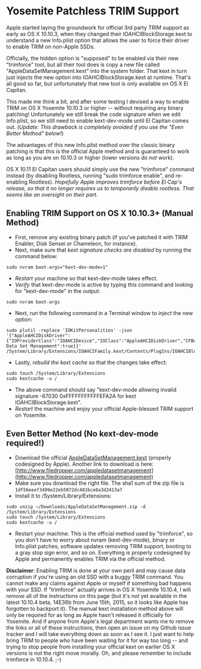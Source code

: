 # Yosemite Patchless TRIM Support

Apple started laying the groundwork for official 3rd party TRIM support as early as OS X 10.10.3, when they changed their IOAHCIBlockStorage.kext to understand a new Info.plist option that allows the user to force their driver to enable TRIM on non-Apple SSDs.

Officially, the hidden option is "supposed" to be enabled via their new "trimforce" tool, but all their tool does is copy a new file called "AppleDataSetManagement.kext" into the system folder. That kext in turn just injects the new option into IOAHCIBlockStorage.kext at runtime. That's all good so far, but unfortunately that new tool is only available on OS X El Capitan.

This made me think a bit, and after some testing I devised a way to enable TRIM on OS X Yosemite 10.10.3 or higher -- without requiring any binary patching! Unfortunately we still break the code signature when we edit Info.plist, so we still need to enable kext-dev-mode until El Capitan comes out. (_Update: This drawback is completely avoided if you use the "Even Better Method" below!_)

The advantages of this new Info.plist method over the classic binary patching is that this is the official Apple method and is guaranteed to work as long as you are on 10.10.3 or higher (lower versions do _not_ work).

OS X 10.11 El Capitan users should simply use the new "trimforce" command instead (by disabling Rootless, running "sudo trimforce enable", and re-enabling Rootless). _Hopefully Apple improves trimforce before El Cap's release, so that it no longer requires us to temporarily disable rootless. That seems like an oversight on their part._


## Enabling TRIM Support on OS X 10.10.3+ (Manual Method)

* First, remove any existing binary patch (if you've patched it with TRIM Enabler, Disk Sensei or Chameleon, for instance).
* Next, make sure that _kext signature checks are disabled_ by running the command below:
```
sudo nvram boot-args="kext-dev-mode=1"
```
* _Restart_ your machine so that kext-dev-mode takes effect.
* _Verify_ that kext-dev-mode is active by typing this command and looking for "kext-dev-mode" in the output:
```
sudo nvram boot-args
```
* Next, run the following command in a Terminal window to _inject_ the new option:
```
sudo plutil -replace 'IOKitPersonalities' -json '{"AppleAHCIDiskDriver":{"IOProviderClass":"IOAHCIDevice","IOClass":"AppleAHCIDiskDriver","CFBundleIdentifier":"com.apple.iokit.IOAHCIBlockStorage","Force Data Set Management":true}}' /System/Library/Extensions/IOAHCIFamily.kext/Contents/PlugIns/IOAHCIBlockStorage.kext/Contents/Info.plist
```
* Lastly, _rebuild the kext cache_ so that the changes take effect:
```
sudo touch /System/Library/Extensions
sudo kextcache -u /
```
* The above command should say "kext-dev-mode allowing invalid signature -67030 0xFFFFFFFFFFFEFA2A for kext IOAHCIBlockStorage.kext".
* _Restart_ the machine and enjoy your official Apple-blessed TRIM support on Yosemite.


## Even Better Method (No kext-dev-mode required!)

* Download the official [AppleDataSetManagement.kext](http://www72.zippyshare.com/v/BQFjtD3i/file.html) (properly codesigned by Apple). Another link to download is here: [http://www.filedropper.com/appledatasetmanagement](http://www.filedropper.com/appledatasetmanagement)
* Make sure you download the right file. The sha1 sum of the zip file is `1df56eeef3499e22eb5072dc481bce8a3d2413a7`
* Install it to /System/Library/Extensions:
```
sudo unzip ~/Downloads/AppleDataSetManagement.zip -d /System/Library/Extensions
sudo touch /System/Library/Extensions
sudo kextcache -u /
```
* Restart your machine. This is the official method used by "trimforce", so you don't have to worry about nvram (kext-dev-mode), binary or Info.plist patches, software updates removing TRIM support, booting to a gray stop sign error, and so on. Everything is properly codesigned by Apple and permanently enables TRIM via the official method.

**Disclaimer**: Enabling TRIM is done at your own peril and may cause data corruption if you're using an old SSD with a buggy TRIM command. You cannot make any claims against Apple or myself if something bad happens with your SSD. If "trimforce" actually arrives in OS X Yosemite 10.10.4, I will _remove_ all of the instructions on this page (but it's _not_ yet available in the latest 10.10.4 beta, 14E36b from June 15th, 2015, so it looks like Apple has forgotten to backport it). The manual kext installation method above will only be required for as long as Apple hasn't released it officially for Yosemite. And if anyone from Apple's legal department wants me to remove the links or all of these instructions, then open an issue on my Github issue tracker and I will take everything down as soon as I see it. I just want to help bring TRIM to people who have been waiting for it for way too long -- and trying to stop people from installing your official kext on earlier OS X versions is not the right move morally. Oh, and please remember to include trimforce in 10.10.4. ;-)
